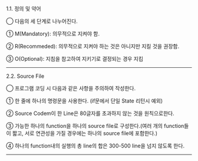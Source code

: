 1.1. 정의 및 약어

◯ 다음의 세 단계로 나누어진다. 

① M(Mandatory): 의무적으로 지켜야 함.

② R(Recommeded): 의무적으로 지켜야 하는 것은 아니지만 지킬 것을 권장함.

③ O(Optional): 지침을 참고하여 지키기로 결정되는 경우 지킴
***

2.2. Source File

◯ 프로그램 코딩 시 다음과 같은 사항을 주의하여 작성한다.

① 한 줄에 하나의 명령문을 사용한다. (if문에서 단일 State 리턴시 예외)

② Source Codem이 한 Line은 80글자를 초과하지 않는 것을 원칙으로한다.

③ 가능한 하나의 function을 하나의 source file로 구성한다.(여러 개의 function들이 짧고, 서로 연관성을 가질 경우에는 하나의 source file에 포함한다.)

④ 하나의 function내의 실행의 총 line의 합은 300-500 line을 넘지 않도록 한다.
***


